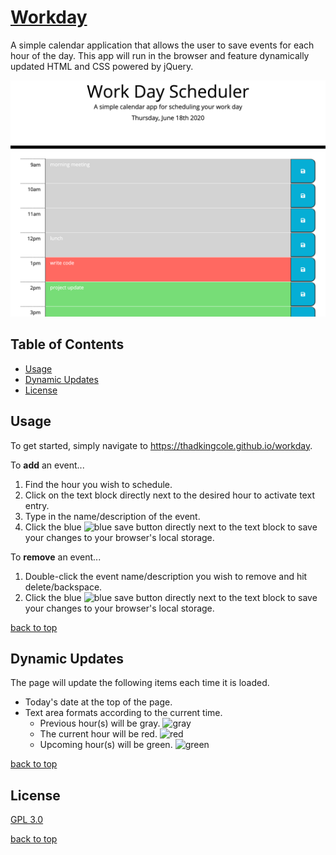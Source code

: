 # [Workday](https://thadkingcole.github.io/workday)

A simple calendar application that allows the user to save events for each hour of the day. This app will run in the browser and feature dynamically updated HTML and CSS powered by jQuery.

![screenshot](./screenshots/main.png)

## Table of Contents

- [Usage](#usage)
- [Dynamic Updates](#dynamic-updates)
- [License](#license)

## Usage

To get started, simply navigate to <https://thadkingcole.github.io/workday>.

To **add** an event...

1. Find the hour you wish to schedule.
1. Click on the text block directly next to the desired hour to activate text entry.
1. Type in the name/description of the event.
1. Click the blue ![blue](https://www.htmlcsscolor.com/preview/icon/06AED5.png) save button directly next to the text block to save your changes to your browser's local storage.

To **remove** an event...

1. Double-click the event name/description you wish to remove and hit delete/backspace.
1. Click the blue ![blue](https://www.htmlcsscolor.com/preview/icon/06AED5.png) save button directly next to the text block to save your changes to your browser's local storage.

[back to top](#workday)

## Dynamic Updates

The page will update the following items each time it is loaded.

- Today's date at the top of the page.
- Text area formats according to the current time.
  - Previous hour(s) will be gray. ![gray](https://www.htmlcsscolor.com/preview/icon/D3D3D3.png)
  - The current hour will be red. ![red](https://www.htmlcsscolor.com/preview/icon/FF6961.png)
  - Upcoming hour(s) will be green. ![green](https://www.htmlcsscolor.com/preview/icon/77DD77.png)

[back to top](#workday)

## License

[GPL 3.0](LICENSE)

[back to top](#workday)
